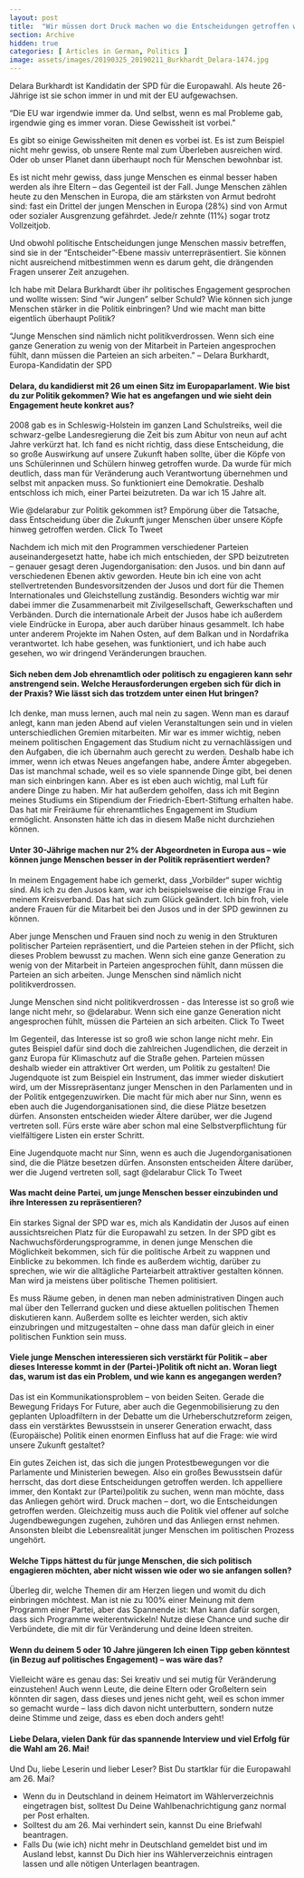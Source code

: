 ```yaml
---
layout: post
title:  "Wir müssen dort Druck machen wo die Entscheidungen getroffen werden"
section: Archive
hidden: true
categories: [ Articles in German, Politics ]
image: assets/images/20190325_20190211_Burkhardt_Delara-1474.jpg
---
```



Delara Burkhardt ist Kandidatin der SPD für die Europawahl. Als heute 26-Jährige ist sie schon immer in und mit der EU aufgewachsen.

“Die EU war irgendwie immer da. Und selbst, wenn es mal Probleme gab, irgendwie ging es immer voran. Diese Gewissheit ist vorbei.”

Es gibt so einige Gewissheiten mit denen es vorbei ist. Es ist zum Beispiel nicht mehr gewiss, ob unsere Rente mal zum Überleben ausreichen wird. Oder ob unser Planet dann überhaupt noch für Menschen bewohnbar ist.

Es ist nicht mehr gewiss, dass junge Menschen es einmal besser haben werden als ihre Eltern – das Gegenteil ist der Fall. Junge Menschen zählen heute zu den Menschen in Europa, die am stärksten von Armut bedroht sind: fast ein Drittel der jungen Menschen in Europa (28%) sind von Armut oder sozialer Ausgrenzung gefährdet. Jede/r zehnte (11%) sogar trotz Vollzeitjob.

Und obwohl politische Entscheidungen junge Menschen massiv betreffen, sind sie in der “Entscheider”-Ebene massiv unterrepräsentiert. Sie können nicht ausreichend mitbestimmen wenn es darum geht, die drängenden Fragen unserer Zeit anzugehen.

Ich habe mit Delara Burkhardt über ihr politisches Engagement gesprochen und wollte wissen: Sind “wir Jungen” selber Schuld? Wie können sich junge Menschen stärker in die Politik einbringen? Und wie macht man bitte eigentlich überhaupt Politik?

“Junge Menschen sind nämlich nicht politikverdrossen. Wenn sich eine ganze Generation zu wenig von der Mitarbeit in Parteien angesprochen fühlt, dann müssen die Parteien an sich arbeiten.” – Delara Burkhardt, Europa-Kandidatin der SPD

#### Delara, du kandidierst mit 26 um einen Sitz im Europaparlament. Wie bist du zur Politik gekommen? Wie hat es angefangen und wie sieht dein Engagement heute konkret aus?

2008 gab es in Schleswig-Holstein im ganzen Land Schulstreiks, weil die schwarz-gelbe Landesregierung die Zeit bis zum Abitur von neun auf acht Jahre verkürzt hat. Ich fand es nicht richtig, dass diese Entscheidung, die so große Auswirkung auf unsere Zukunft haben sollte, über die Köpfe von uns Schülerinnen und Schülern hinweg getroffen wurde. Da wurde für mich deutlich, dass man für Veränderung auch Verantwortung übernehmen und selbst mit anpacken muss. So funktioniert eine Demokratie. Deshalb entschloss ich mich, einer Partei beizutreten. Da war ich 15 Jahre alt.

Wie @delarabur zur Politik gekommen ist? Empörung über die Tatsache, dass Entscheidung über die Zukunft junger Menschen über unsere Köpfe hinweg getroffen werden. Click To Tweet

Nachdem ich mich mit den Programmen verschiedener Parteien auseinandergesetzt hatte, habe ich mich entschieden, der SPD beizutreten – genauer gesagt deren Jugendorganisation: den Jusos. und bin dann auf verschiedenen Ebenen aktiv geworden. Heute bin ich eine von acht stellvertretenden Bundesvorsitzenden der Jusos und dort für die Themen Internationales und Gleichstellung zuständig. Besonders wichtig war mir dabei immer die Zusammenarbeit mit Zivilgesellschaft, Gewerkschaften und Verbänden. Durch die internationale Arbeit der Jusos habe ich außerdem viele Eindrücke in Europa, aber auch darüber hinaus gesammelt. Ich habe unter anderem Projekte im Nahen Osten, auf dem Balkan und in Nordafrika verantwortet. Ich habe gesehen, was funktioniert, und ich habe auch gesehen, wo wir dringend Veränderungen brauchen.

#### Sich neben dem Job ehrenamtlich oder politisch zu engagieren kann sehr anstrengend sein. Welche Herausforderungen ergeben sich für dich in der Praxis? Wie lässt sich das trotzdem unter einen Hut bringen?

Ich denke, man muss lernen, auch mal nein zu sagen. Wenn man es darauf anlegt, kann man jeden Abend auf vielen Veranstaltungen sein und in vielen unterschiedlichen Gremien mitarbeiten. Mir war es immer wichtig, neben meinem politischen Engagement das Studium nicht zu vernachlässigen und den Aufgaben, die ich übernahm auch gerecht zu werden. Deshalb habe ich immer, wenn ich etwas Neues angefangen habe, andere Ämter abgegeben. Das ist manchmal schade, weil es so viele spannende Dinge gibt, bei denen man sich einbringen kann. Aber es ist eben auch wichtig, mal Luft für andere Dinge zu haben. Mir hat außerdem geholfen, dass ich mit Beginn meines Studiums ein Stipendium der Friedrich-Ebert-Stiftung erhalten habe. Das hat mir Freiräume für ehrenamtliches Engagement im Studium ermöglicht. Ansonsten hätte ich das in diesem Maße nicht durchziehen können.

#### Unter 30-Jährige machen nur 2% der Abgeordneten in Europa aus – wie können junge Menschen besser in der Politik repräsentiert werden?

In meinem Engagement habe ich gemerkt, dass „Vorbilder“ super wichtig sind. Als ich zu den Jusos kam, war ich beispielsweise die einzige Frau in meinem Kreisverband. Das hat sich zum Glück geändert. Ich bin froh, viele andere Frauen für die Mitarbeit bei den Jusos und in der SPD gewinnen zu können.

Aber junge Menschen und Frauen sind noch zu wenig in den Strukturen politischer Parteien repräsentiert, und die Parteien stehen in der Pflicht, sich dieses Problem bewusst zu machen. Wenn sich eine ganze Generation zu wenig von der Mitarbeit in Parteien angesprochen fühlt, dann müssen die Parteien an sich arbeiten. Junge Menschen sind nämlich nicht politikverdrossen.

Junge Menschen sind nicht politikverdrossen - das Interesse ist so groß wie lange nicht mehr, so @delarabur. Wenn sich eine ganze Generation nicht angesprochen fühlt, müssen die Parteien an sich arbeiten. Click To Tweet

Im Gegenteil, das Interesse ist so groß wie schon lange nicht mehr. Ein gutes Beispiel dafür sind doch die zahlreichen Jugendlichen, die derzeit in ganz Europa für Klimaschutz auf die Straße gehen. Parteien müssen deshalb wieder ein attraktiver Ort werden, um Politik zu gestalten! Die Jugendquote ist zum Beispiel ein Instrument, das immer wieder diskutiert wird, um der Missrepräsentanz junger Menschen in den Parlamenten und in der Politik entgegenzuwirken. Die macht für mich aber nur Sinn, wenn es eben auch die Jugendorganisationen sind, die diese Plätze besetzen dürfen. Ansonsten entscheiden wieder Ältere darüber, wer die Jugend vertreten soll. Fürs erste wäre aber schon mal eine Selbstverpflichtung für vielfältigere Listen ein erster Schritt.

Eine Jugendquote macht nur Sinn, wenn es auch die Jugendorganisationen sind, die die Plätze besetzen dürfen. Ansonsten entscheiden Ältere darüber, wer die Jugend vertreten soll, sagt @delarabur Click To Tweet

#### Was macht deine Partei, um junge Menschen besser einzubinden und ihre Interessen zu repräsentieren?

Ein starkes Signal der SPD war es, mich als Kandidatin der Jusos auf einen aussichtsreichen Platz für die Europawahl zu setzen. In der SPD gibt es Nachwuchsförderungsprogramme, in denen junge Menschen die Möglichkeit bekommen, sich für die politische Arbeit zu wappnen und Einblicke zu bekommen. Ich finde es außerdem wichtig, darüber zu sprechen, wie wir die alltägliche Parteiarbeit attraktiver gestalten können. Man wird ja meistens über politische Themen politisiert.

Es muss Räume geben, in denen man neben administrativen Dingen auch mal über den Tellerrand gucken und diese aktuellen politischen Themen diskutieren kann. Außerdem sollte es leichter werden, sich aktiv einzubringen und mitzugestalten – ohne dass man dafür gleich in einer politischen Funktion sein muss.

#### Viele junge Menschen interessieren sich verstärkt für Politik – aber dieses Interesse kommt in der (Partei-)Politik oft nicht an. Woran liegt das, warum ist das ein Problem, und wie kann es angegangen werden?

Das ist ein Kommunikationsproblem – von beiden Seiten. Gerade die Bewegung Fridays For Future, aber auch die Gegenmobilisierung zu den geplanten Uploadfiltern in der Debatte um die Urheberschutzreform zeigen, dass ein verstärktes Bewusstsein in unserer Generation erwacht, dass (Europäische) Politik einen enormen Einfluss hat auf die Frage: wie wird unsere Zukunft gestaltet?

Ein gutes Zeichen ist, das sich die jungen Protestbewegungen vor die Parlamente und Ministerien bewegen. Also ein großes Bewusstsein dafür herrscht, das dort diese Entscheidungen getroffen werden. Ich appelliere immer, den Kontakt zur (Partei)politik zu suchen, wenn man möchte, dass das Anliegen gehört wird. Druck machen – dort, wo die Entscheidungen getroffen werden. Gleichzeitig muss auch die Politik viel offener auf solche Jugendbewegungen zugehen, zuhören und das Anliegen ernst nehmen. Ansonsten bleibt die Lebensrealität junger Menschen im politischen Prozess ungehört.

#### Welche Tipps hättest du für junge Menschen, die sich politisch engagieren möchten, aber nicht wissen wie oder wo sie anfangen sollen?

Überleg dir, welche Themen dir am Herzen liegen und womit du dich einbringen möchtest. Man ist nie zu 100% einer Meinung mit dem Programm einer Partei, aber das Spannende ist: Man kann dafür sorgen, dass sich Programme weiterentwickeln! Nutze diese Chance und suche dir Verbündete, die mit dir für Veränderung und deine Ideen streiten.

#### Wenn du deinem 5 oder 10 Jahre jüngeren Ich einen Tipp geben könntest (in Bezug auf politisches Engagement) – was wäre das?

Vielleicht wäre es genau das: Sei kreativ und sei mutig für Veränderung einzustehen! Auch wenn Leute, die deine Eltern oder Großeltern sein könnten dir sagen, dass dieses und jenes nicht geht, weil es schon immer so gemacht wurde – lass dich davon nicht unterbuttern, sondern nutze deine Stimme und zeige, dass es eben doch anders geht!

#### Liebe Delara, vielen Dank für das spannende Interview und viel Erfolg für die Wahl am 26. Mai!


Und Du, liebe Leserin und lieber Leser? Bist Du startklar für die Europawahl am 26. Mai?

+ Wenn du in Deutschland in deinem Heimatort im Wählerverzeichnis eingetragen bist, solltest Du Deine Wahlbenachrichtigung ganz normal per Post erhalten.
+ Solltest du am 26. Mai verhindert sein, kannst Du eine Briefwahl beantragen.
+ Falls Du (wie ich) nicht mehr in Deutschland gemeldet bist und im Ausland lebst, kannst Du Dich hier ins Wählerverzeichnis eintragen lassen und alle nötigen Unterlagen beantragen.



